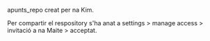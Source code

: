 apunts_repo creat per na Kim.

Per compartir el respository s'ha anat a settings > manage access > invitació a na Maite > acceptat. 

